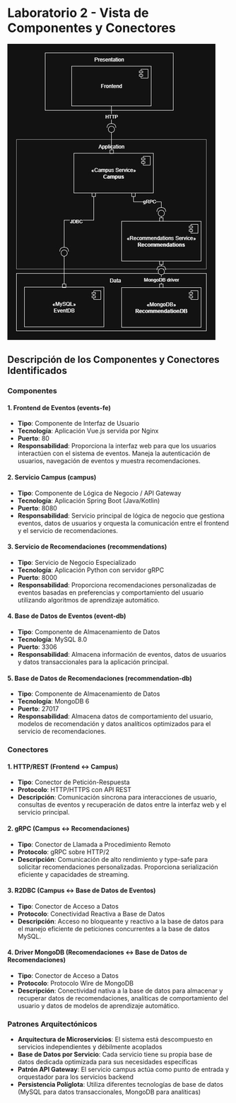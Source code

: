 # Laboratorio 2 - Vista de Componentes y Conectores

![Vista de Componentes y Conectores usando notación semi-formal](image.png)

## Descripción de los Componentes y Conectores Identificados

### Componentes

#### 1. Frontend de Eventos (events-fe)
- **Tipo**: Componente de Interfaz de Usuario
- **Tecnología**: Aplicación Vue.js servida por Nginx
- **Puerto**: 80
- **Responsabilidad**: Proporciona la interfaz web para que los usuarios interactúen con el sistema de eventos. Maneja la autenticación de usuarios, navegación de eventos y muestra recomendaciones.

#### 2. Servicio Campus (campus)
- **Tipo**: Componente de Lógica de Negocio / API Gateway
- **Tecnología**: Aplicación Spring Boot (Java/Kotlin)
- **Puerto**: 8080
- **Responsabilidad**: Servicio principal de lógica de negocio que gestiona eventos, datos de usuarios y orquesta la comunicación entre el frontend y el servicio de recomendaciones.

#### 3. Servicio de Recomendaciones (recommendations)
- **Tipo**: Servicio de Negocio Especializado
- **Tecnología**: Aplicación Python con servidor gRPC
- **Puerto**: 8000
- **Responsabilidad**: Proporciona recomendaciones personalizadas de eventos basadas en preferencias y comportamiento del usuario utilizando algoritmos de aprendizaje automático.

#### 4. Base de Datos de Eventos (event-db)
- **Tipo**: Componente de Almacenamiento de Datos
- **Tecnología**: MySQL 8.0
- **Puerto**: 3306
- **Responsabilidad**: Almacena información de eventos, datos de usuarios y datos transaccionales para la aplicación principal.

#### 5. Base de Datos de Recomendaciones (recommendation-db)
- **Tipo**: Componente de Almacenamiento de Datos
- **Tecnología**: MongoDB 6
- **Puerto**: 27017
- **Responsabilidad**: Almacena datos de comportamiento del usuario, modelos de recomendación y datos analíticos optimizados para el servicio de recomendaciones.

### Conectores

#### 1. HTTP/REST (Frontend ↔ Campus)
- **Tipo**: Conector de Petición-Respuesta
- **Protocolo**: HTTP/HTTPS con API REST
- **Descripción**: Comunicación síncrona para interacciones de usuario, consultas de eventos y recuperación de datos entre la interfaz web y el servicio principal.

#### 2. gRPC (Campus ↔ Recomendaciones)
- **Tipo**: Conector de Llamada a Procedimiento Remoto
- **Protocolo**: gRPC sobre HTTP/2
- **Descripción**: Comunicación de alto rendimiento y type-safe para solicitar recomendaciones personalizadas. Proporciona serialización eficiente y capacidades de streaming.

#### 3. R2DBC (Campus ↔ Base de Datos de Eventos)
- **Tipo**: Conector de Acceso a Datos
- **Protocolo**: Conectividad Reactiva a Base de Datos
- **Descripción**: Acceso no bloqueante y reactivo a la base de datos para el manejo eficiente de peticiones concurrentes a la base de datos MySQL.

#### 4. Driver MongoDB (Recomendaciones ↔ Base de Datos de Recomendaciones)
- **Tipo**: Conector de Acceso a Datos
- **Protocolo**: Protocolo Wire de MongoDB
- **Descripción**: Conectividad nativa a la base de datos para almacenar y recuperar datos de recomendaciones, analíticas de comportamiento del usuario y datos de modelos de aprendizaje automático.

### Patrones Arquitectónicos

- **Arquitectura de Microservicios**: El sistema está descompuesto en servicios independientes y débilmente acoplados
- **Base de Datos por Servicio**: Cada servicio tiene su propia base de datos dedicada optimizada para sus necesidades específicas
- **Patrón API Gateway**: El servicio campus actúa como punto de entrada y orquestador para los servicios backend
- **Persistencia Políglota**: Utiliza diferentes tecnologías de base de datos (MySQL para datos transaccionales, MongoDB para analíticas)